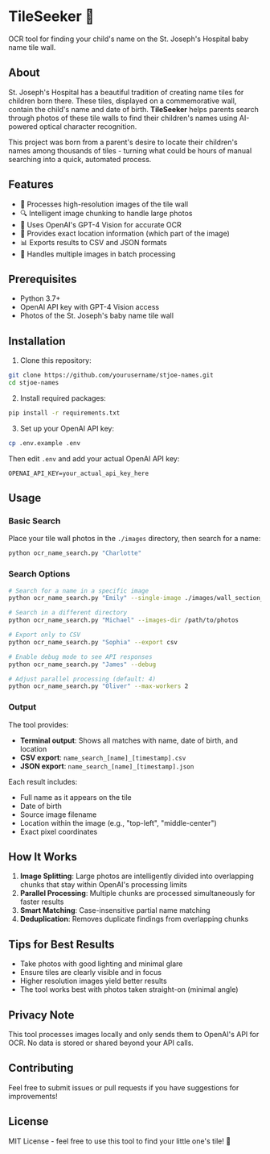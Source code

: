 # TileSeeker 🍼

OCR tool for finding your child's name on the St. Joseph's Hospital baby name tile wall.

## About

St. Joseph's Hospital has a beautiful tradition of creating name tiles for children born there. These tiles, displayed on a commemorative wall, contain the child's name and date of birth. **TileSeeker** helps parents search through photos of these tile walls to find their children's names using AI-powered optical character recognition.

This project was born from a parent's desire to locate their children's names among thousands of tiles - turning what could be hours of manual searching into a quick, automated process.

## Features

- 📸 Processes high-resolution images of the tile wall
- 🔍 Intelligent image chunking to handle large photos
- 🤖 Uses OpenAI's GPT-4 Vision for accurate OCR
- 📍 Provides exact location information (which part of the image)
- 📊 Exports results to CSV and JSON formats
- 🔄 Handles multiple images in batch processing

## Prerequisites

- Python 3.7+
- OpenAI API key with GPT-4 Vision access
- Photos of the St. Joseph's baby name tile wall

## Installation

1. Clone this repository:
```bash
git clone https://github.com/yourusername/stjoe-names.git
cd stjoe-names
```

2. Install required packages:
```bash
pip install -r requirements.txt
```

3. Set up your OpenAI API key:
```bash
cp .env.example .env
```

Then edit `.env` and add your actual OpenAI API key:
```
OPENAI_API_KEY=your_actual_api_key_here
```

## Usage

### Basic Search

Place your tile wall photos in the `./images` directory, then search for a name:

```bash
python ocr_name_search.py "Charlotte"
```

### Search Options

```bash
# Search for a name in a specific image
python ocr_name_search.py "Emily" --single-image ./images/wall_section_5.jpeg

# Search in a different directory
python ocr_name_search.py "Michael" --images-dir /path/to/photos

# Export only to CSV
python ocr_name_search.py "Sophia" --export csv

# Enable debug mode to see API responses
python ocr_name_search.py "James" --debug

# Adjust parallel processing (default: 4)
python ocr_name_search.py "Oliver" --max-workers 2
```

### Output

The tool provides:
- **Terminal output**: Shows all matches with name, date of birth, and location
- **CSV export**: `name_search_[name]_[timestamp].csv`
- **JSON export**: `name_search_[name]_[timestamp].json`

Each result includes:
- Full name as it appears on the tile
- Date of birth
- Source image filename
- Location within the image (e.g., "top-left", "middle-center")
- Exact pixel coordinates

## How It Works

1. **Image Splitting**: Large photos are intelligently divided into overlapping chunks that stay within OpenAI's processing limits
2. **Parallel Processing**: Multiple chunks are processed simultaneously for faster results
3. **Smart Matching**: Case-insensitive partial name matching
4. **Deduplication**: Removes duplicate findings from overlapping chunks

## Tips for Best Results

- Take photos with good lighting and minimal glare
- Ensure tiles are clearly visible and in focus
- Higher resolution images yield better results
- The tool works best with photos taken straight-on (minimal angle)

## Privacy Note

This tool processes images locally and only sends them to OpenAI's API for OCR. No data is stored or shared beyond your API calls.

## Contributing

Feel free to submit issues or pull requests if you have suggestions for improvements!

## License

MIT License - feel free to use this tool to find your little one's tile! 👶
